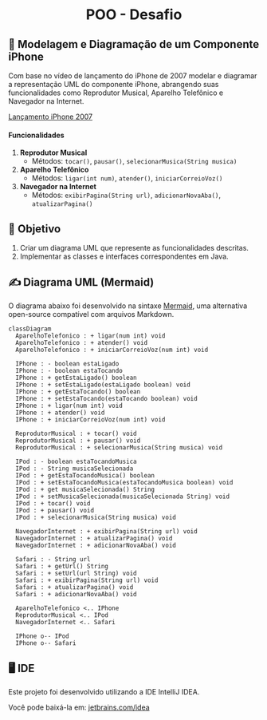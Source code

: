 <h1 align="center">  POO - Desafio </h1>

## :dart: Modelagem e Diagramação de um Componente iPhone

Com base no vídeo de lançamento do iPhone de 2007 modelar e diagramar a representação UML do componente iPhone, abrangendo suas funcionalidades como Reprodutor Musical, Aparelho Telefônico e Navegador na Internet.

[Lançamento iPhone 2007](https://www.youtube.com/watch?v=9ou608QQRq8)

#### Funcionalidades
1. **Reprodutor Musical**
    - Métodos: `tocar()`, `pausar()`, `selecionarMusica(String musica)`
2. **Aparelho Telefônico**
    - Métodos: `ligar(int num)`, `atender()`, `iniciarCorreioVoz()`
3. **Navegador na Internet**
    - Métodos: `exibirPagina(String url)`, `adicionarNovaAba()`, `atualizarPagina()`

## :pushpin: Objetivo
1. Criar um diagrama UML que represente as funcionalidades descritas.
2. Implementar as classes e interfaces correspondentes em Java.

## :writing_hand: Diagrama UML (Mermaid)

O diagrama abaixo foi desenvolvido na sintaxe [Mermaid](https://mermaid.js.org/), uma alternativa open-source compatível com arquivos Markdown.

```mermaid
classDiagram
  AparelhoTelefonico : + ligar(num int) void
  AparelhoTelefonico : + atender() void
  AparelhoTelefonico : + iniciarCorreioVoz(num int) void

  IPhone : - boolean estaLigado
  IPhone : - boolean estaTocando
  IPhone : + getEstaLigado() boolean
  IPhone : + setEstaLigado(estaLigado boolean) void
  IPhone : + getEstaTocando() boolean
  IPhone : + setEstaTocando(estaTocando boolean) void
  IPhone : + ligar(num int) void
  IPhone : + atender() void
  IPhone : + iniciarCorreioVoz(num int) void

  ReprodutorMusical : + tocar() void
  ReprodutorMusical : + pausar() void
  ReprodutorMusical : + selecionarMusica(String musica) void
  
  IPod : - boolean estaTocandoMusica
  IPod : - String musicaSelecionada
  IPod : + getEstaTocandoMusica() boolean
  IPod : + setEstaTocandoMusica(estaTocandoMusica boolean) void
  IPod : + get musicaSelecionada() String
  IPod : + setMusicaSelecionada(musicaSelecionada String) void
  IPod : + tocar() void
  IPod : + pausar() void
  IPod : + selecionarMusica(String musica) void

  NavegadorInternet : + exibirPagina(String url) void
  NavegadorInternet : + atualizarPagina() void
  NavegadorInternet : + adicionarNovaAba() void

  Safari : - String url
  Safari : + getUrl() String
  Safari : + setUrl(url String) void
  Safari : + exibirPagina(String url) void
  Safari : + atualizarPagina() void
  Safari : + adicionarNovaAba() void

  AparelhoTelefonico <.. IPhone
  ReprodutorMusical <.. IPod
  NavegadorInternet <.. Safari

  IPhone o-- IPod
  IPhone o-- Safari

```
## :desktop_computer: IDE

Este projeto foi desenvolvido utilizando a IDE IntelliJ IDEA.

Você pode baixá-la em: [jetbrains.com/idea](https://www.jetbrains.com/idea/)